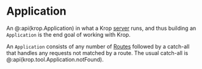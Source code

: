 # Application

An @:api(krop.Application) in what a Krop [server](server.md) runs, and thus building an `Application` is the end goal of working with Krop.

An `Application` consists of any number of [Routes](routes/README.md) followed by a catch-all that handles any requests not matched by a route. The usual catch-all is @:api(krop.tool.Application.notFound).
